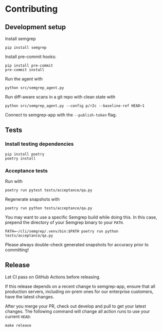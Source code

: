 # Contributing

## Development setup

Install semgrep

```
pip install semgrep
```

Install pre-commit hooks:

```
pip install pre-commit
pre-commit install
```

Run the agent with

```
python src/semgrep_agent.py
```

Run diff-aware scans in a git repo with clean state with

```
python src/semgrep_agent.py --config p/r2c --baseline-ref HEAD~1
```

Connect to semgrep-app with the `--publish-token` flag.

## Tests

### Install testing dependencies

```
pip install poetry
poetry install
```

### Acceptance tests

Run with

```
poetry run pytest tests/acceptance/qa.py
```

Regenerate snapshots with

```
poetry run python tests/acceptance/qa.py
```

You may want to use a specific Semgrep build while doing this.
In this case, prepend the directory of your Semgrep binary to your `PATH`.

```
PATH=~/cli/semgrep/.venv/bin:$PATH poetry run python tests/acceptance/qa.py
```

Please always double-check generated snapshots for accuracy prior to committing!

## Release

Let CI pass on GitHub Actions before releasing.

If this release depends on a recent change to semgrep-app, ensure that all production
servers, including on-prem ones for our enterprise customers, have the latest changes.

After you merge your PR, check out develop and pull to get your latest changes.
The following command will change all action runs to use your current `HEAD`:

```
make release
```

